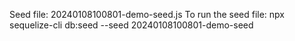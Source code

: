 Seed file: 20240108100801-demo-seed.js
To run the seed file: npx sequelize-cli db:seed --seed 20240108100801-demo-seed
